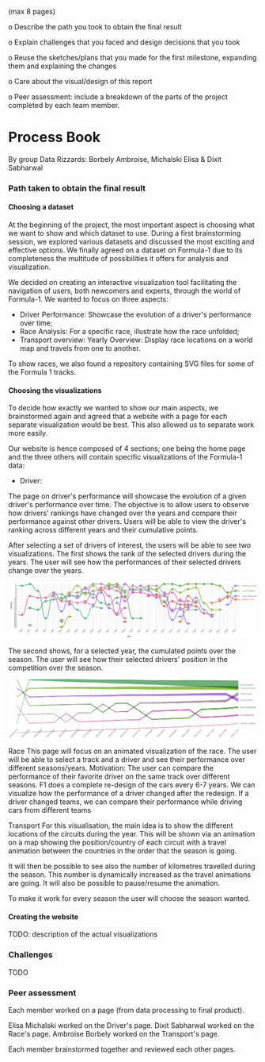  (max 8 pages) 

 o Describe the path you took to obtain the final result 

 o Explain challenges that you faced and design decisions that you took 

 o Reuse the sketches/plans that you made for the first milestone, expanding them and explaining the changes 

 o Care about the visual/design of this report 
 
 o Peer assessment: include a breakdown of the parts of the project completed by each team member.

# Process Book
By group Data Rizzards: Borbely Ambroise, Michalski Elisa & Dixit Sabharwal

### Path taken to obtain the final result 

#### Choosing a dataset
At the beginning of the project, the most important aspect is choosing what we want to show and which dataset to use.
During a first brainstorming session, we explored various datasets and discussed the most exciting and effective options.
We finally agreed on a dataset on Formula-1 due to its completeness the multitude of possibilities it offers for analysis and visualization.

We decided on creating an interactive visualization tool facilitating the navigation of users, both newcomers and experts, through the world of Formula-1.
We wanted to focus on three aspects:
- Driver Performance: Showcase the evolution of a driver's performance over time;
- Race Analysis: For a specific race, illustrate how the race unfolded;
- Transport overview: Yearly Overview: Display race locations on a world map and travels from one to another.

To show races, we also found a repository containing SVG files for some of the Formula 1 tracks. 

#### Choosing the visualizations
To decide how exactly we wanted to show our main aspects, we brainstormed again and agreed that a website with a page for each separate visualization would be best. 
This also allowed us to separate work more easily.

Our website is hence composed of 4 sections; one being the home page and the three others will contain specific visualizations of the Formula-1 data:

- Driver:

The page on driver's performance will showcase the evolution of a given driver's performance over time.
The objective is to allow users to observe how drivers' rankings have changed over the years and compare their performance against other drivers.
Users will be able to view the driver's ranking across different years and their cumulative points.

After selecting a set of drivers of interest, the users will be able to see two visualizations.
The first shows the rank of the selected drivers during the years. The user will see how the performances of their selected drivers change over the years.

![driver visualisation](./images/drivers_rank.png)

The second shows, for a selected year, the cumulated points over the season. The user will see how their selected drivers' position in the competition over the season.

![cumulative points visualisation](./images/drivers_points.png)


Race
This page will focus on an animated visualization of the race. The user will be able to select a track and a driver and see their performance over different seasons/years.
Motivation:
The user can compare the performance of their favorite driver on the same track over different seasons.
F1 does a complete re-design of the cars every 6-7 years. We can visualize how the performance of a driver changed after the redesign.
If a driver changed teams, we can compare their performance while driving cars from different teams

Transport
For this visualisation, the main idea is to show the different locations of the circuits during the year. This will be shown via an animation on a map showing the position/country of each circuit with a travel animation between the countries in the order that the season is going.

It will then be possible to see also the number of kilometres travelled during the season. This number is dynamically increased as the travel animations are going. It will also be possible to pause/resume the animation.

To make it work for every season the user will choose the season wanted.

#### Creating the website

TODO: description of the actual visualizations


### Challenges
TODO

### Peer assessment

Each member worked on a page (from data processing to final product).

Elisa Michalski worked on the Driver's page.
Dixit Sabharwal worked on the Race's page.
Ambroise Borbely worked on the Transport's page.

Each member brainstormed together and reviewed each other pages.

